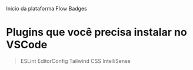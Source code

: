Inicio da plataforma Flow Badges

# Plugins que você precisa instalar no VSCode
> ESLint
> EditorConfig
> Tailwind CSS IntelliSense
